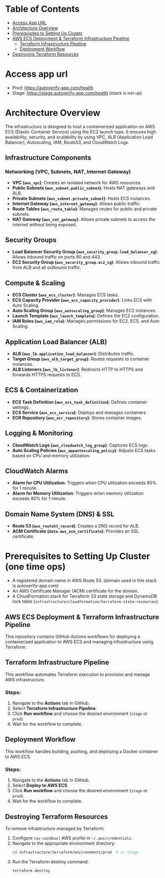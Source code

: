 # Table of Contents

- [Access App URL](#access-app-url)
- [Architecture Overview](#architecture-overview)
- [Prerequisites to Setting Up Cluster](#prerequisites-to-setting-up-cluster-one-time-ops)
- [AWS ECS Deployment & Terraform Infrastructure Pipeline](#aws-ecs-deployment--terraform-infrastructure-pipeline)
  - [Terraform Infrastructure Pipeline](#terraform-infrastructure-pipeline)
  - [Deployment Workflow](#deployment-workflow)
- [Destroying Terraform Resources](#destroying-terraform-resources)

# Access app url
- Prod: https://autoverify-app.com/health
- Stage: https://stage.autoverify-app.com/health (stack is not up)

# Architecture Overview
The infrastructure is designed to host a containerized application on AWS ECS (Elastic Container Service) using the EC2 launch type. It ensures high availability, security, and scalability by using VPC, ALB (Application Load Balancer), Autoscaling, IAM, Route53, and CloudWatch Logs.

## Infrastructure Components
### Networking (VPC, Subnets, NAT, Internet Gateway)
- **VPC (`aws_vpc`)**: Creates an isolated network for AWS resources.
- **Public Subnets (`aws_subnet.public_subnet`)**: Hosts NAT gateways and ALB.
- **Private Subnets (`aws_subnet.private_subnet`)**: Hosts ECS instances.
- **Internet Gateway (`aws_internet_gateway`)**: Allows public traffic.
- **Route Tables (`aws_route_table`)**: Manages routes for public and private subnets.
- **NAT Gateway (`aws_nat_gateway`)**: Allows private subnets to access the internet without being exposed.

## Security Groups
- **Load Balancer Security Group (`aws_security_group.load_balancer_sg`)**: Allows inbound traffic on ports 80 and 443.
- **EC2 Security Group (`aws_security_group.ec2_sg`)**: Allows inbound traffic from ALB and all outbound traffic.

## Compute & Scaling
- **ECS Cluster (`aws_ecs_cluster`)**: Manages ECS tasks.
- **ECS Capacity Provider (`aws_ecs_capacity_provider`)**: Links ECS with Auto Scaling.
- **Auto Scaling Group (`aws_autoscaling_group`)**: Manages EC2 instances.
- **Launch Template (`aws_launch_template`)**: Defines the EC2 configuration.
- **IAM Roles (`aws_iam_role`)**: Manages permissions for EC2, ECS, and Auto Scaling.

## Application Load Balancer (ALB)
- **ALB (`aws_lb.application_load_balancer`)**: Distributes traffic.
- **Target Group (`aws_alb_target_group`)**: Routes requests to container instances.
- **ALB Listeners (`aws_lb_listener`)**: Redirects HTTP to HTTPS and forwards HTTPS requests to ECS.

## ECS & Containerization
- **ECS Task Definition (`aws_ecs_task_definition`)**: Defines container settings.
- **ECS Service (`aws_ecs_service`)**: Deploys and manages containers.
- **ECR Repository (`aws_ecr_repository`)**: Stores container images.

## Logging & Monitoring
- **CloudWatch Logs (`aws_cloudwatch_log_group`)**: Captures ECS logs.
- **Auto Scaling Policies (`aws_appautoscaling_policy`)**: Adjusts ECS tasks based on CPU and memory utilization.

## CloudWatch Alarms
- **Alarm for CPU Utilization**: Triggers when CPU utilization exceeds 80% for 1 minute.
- **Alarm for Memory Utilization**: Triggers when memory utilization exceeds 80% for 1 minute.

## Domain Name System (DNS) & SSL
- **Route 53 (`aws_route53_record`)**: Creates a DNS record for ALB.
- **ACM Certificate (`data.aws_acm_certificate`)**: Provides an SSL certificate.

# Prerequisites to Setting Up Cluster (one time ops)
- A registered domain name in AWS Route 53. (domain used in this stack is autoverify-app.com)
- An AWS Certificate Manager (ACM) certificate for the domain.
- A CloudFormation stack for Terraform S3 state storage and DynamoDB lock table (`infrastructure/cloudformation/terraform-state-resources`).

## AWS ECS Deployment & Terraform Infrastructure Pipeline
This repository contains GitHub Actions workflows for deploying a containerized application to AWS ECS and managing infrastructure using Terraform.

## Terraform Infrastructure Pipeline
This workflow automates Terraform execution to provision and manage AWS infrastructure.
### Steps:
1. Navigate to the **Actions** tab in GitHub.
2. Select **Terraform Infrastructure Pipeline**.
3. Click **Run workflow** and choose the desired environment (`stage` or `prod`).
4. Wait for the workflow to complete.

## Deployment Workflow
This workflow handles building, pushing, and deploying a Docker container to AWS ECS.
### Steps:
1. Navigate to the **Actions** tab in GitHub.
2. Select **Deploy to AWS ECS**.
3. Click **Run workflow** and choose the desired environment (`stage` or `prod`).
4. Wait for the workflow to complete.

## Destroying Terraform Resources
To remove infrastructure managed by Terraform:
1. Configure `[av-sandbox]` AWS profile in `~/.aws/credentials`.
2. Navigate to the appropriate environment directory:
   ```sh
   cd infrastructure/terraform/environments/prod  # or stage
   ```
3. Run the Terraform destroy command:
   ```sh
   terraform destroy
   ```

